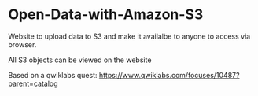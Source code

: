 # Open-Data-with-Amazon-S3

Website to upload data to S3 and make it availalbe to anyone to access via browser.

All S3 objects can be viewed on the website

Based on a qwiklabs quest: https://www.qwiklabs.com/focuses/10487?parent=catalog
